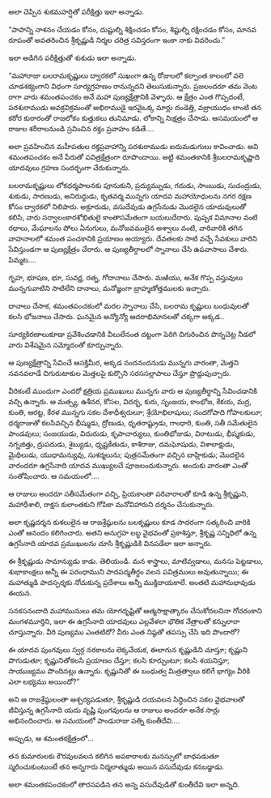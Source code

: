﻿అలా చెప్పిన శుకమహర్షితో పరీక్షిత్తు ఇలా అన్నాడు. 

“పాపాన్ని నాశనం చేయడం కోసం, దుష్టుల్ని శిక్షించడం కోసం, శిష్టుల్ని రక్షించడం కోసం, మానవ రూపంతో అవతరించిన శ్రీకృష్ణుడి నిర్మల చరిత్ర సవిస్తరంగా ఇంకా నాకు వివరించు.” 

ఇలా అడిగిన పరీక్షిత్తుతో శుకుడు ఇలా అన్నాడు. 

“మహారాజా బలరామకృష్ణులు ద్వారకలో సుఖంగా ఉన్న రోజులలో కల్పాంత కాలంలో వలె చూడశక్యంగాని విధంగా సూర్యగ్రహణం రానున్నదని తెలుసుకున్నారు. ప్రజలందరూ తమ వెంట రాగా వారు శమంతపంచకం అనే మహా పుణ్యక్షేత్రానికి వెళ్ళారు. ఆ క్షేత్రం ఎంత గొప్పదంటే, పరశురాముడు అవక్రవిక్రమంతో అభిరాముడై ఇరవైఒక్క మార్లు దండెత్తి, వజ్రాయుధం లాంటి తన కఠోర కుఠారంతో రాజలోకం కుత్తుకలు తునిమాడు. లోకాన్ని నిఃక్షత్రం చేసాడు. ఆసమయంలో ఆ రాజుల శరీరాలనుండి స్రవించిన రక్తం ప్రవాహం కడితే.... 

అలా ప్రవహించిన మహీపతుల రక్తప్రవాహాన్ని పరశురాముడు ఐదుమడుగులు కావించాడు. అవి శమంతపంచకం అనే పేరుతో పవిత్రక్షేత్రంగా రూపొందాయి. అట్టి శమంతకానికి శ్రీబలరామకృష్ణాది యాదవులు గ్రహణ సందర్భంగా చేరుకున్నారు. 

బలరామకృష్ణులు లోకధర్మపాలనకు పూనుకుని, ప్రద్యుమ్నుడు, గదుడు, సాంబుడు, సుచంద్రుడు, శుకుడు, సారణుడు, అనిరుద్ధుడు, కృతవర్మ మున్నగు యాదవ మహాయోధులను నగర రక్షణ కోసం ద్వారకలో నిలిపారు. అక్రూరుడు, వసుదేవుడు ఉగ్రసేనుడు మొదలైన యాదువులుతో కలిసి, వారు సర్వాలంకారశోభితులై కాంతాసమేతంగా బయలుదేరారు. పుష్పక విమానాల వంటి రథాలు, మేఘాలను పోలు ఏనుగులు, మనోజవములైన అశ్వాలు వంటి, వారివారికి తగిన వాహనాలలో శమంత పంచకానికి ప్రయాణం అయ్యారు. దేవతలకు సాటి వచ్చే సేవకులు వారిని సేవిస్తుండగా ఆ పుణ్యక్షేత్రం చేరారు. ఆ పుణ్యతీర్ధాలలో స్నానాలు చేసి ఉపవాసాలు చేశారు. పిమ్మట.... 

గృహ, భూషణ, భూ, సువర్ణ, రత్న, గోదానాలు చేసారు. మఱియు, అనేక గొప్ప వస్తువులు మున్నగువాటిని సాటిలేని దానాలు, మనోజ్ఞంగా బ్రాహ్మణోత్తములకు ఇచ్చారు. 

దానాలు చేసాక, శమంతపంచకంలో మరల స్నానాలు చేసి, బలరామ కృష్ణులు బంధువులతో కలసి భోజనాలు చేసారు. ఘనమైన అన్యోన్యో ఆదరాభిమానలతో చక్కగా అక్కడ.. 

సూర్యకిరణాలుకూడా ప్రవేశించడానికి వీలులేనంత దట్టంగా పెరిగి చిగురించిన పొన్నచెట్ల నీడలో వారు విశేషమైన సమ్మోదంతో కూర్చున్నారు. 

ఆ పుణ్యక్షేత్రాన్ని సేవించే ఆసక్తిమీర, అక్కడ నందనందనుడు మున్నగు వారంతా, మెత్తని నవనవలాడే చిగురుటాకుల మెత్తలపై కుర్చొని సరససల్లాపాలు చేస్తూ ప్రొద్దుపుచ్చారు. 

వీరికంటే ముందుగా ఎందరో క్షత్రియ ప్రముఖులు మున్నగు వారు ఆ పుణ్యతీర్థాన్ని సేవించడానికి వచ్చి ఉన్నారు. ఆ మత్స్య, ఉశీనర, కోసల, విదర్భ, కురు, సృంజయ, కాంభోజ, కేకయ, మద్ర, కుంతి, ఆరట్ట, కేరళ మున్నగు సకల దేశాధీశ్వరులూ; శ్రేయోభిలాషులు; నందగోపాది గోపాలకులూ; ధర్మరాజుతో కలసివచ్చిన భీష్ముడు, ద్రోణుడు, ధృతరాష్ట్రుడు, గాంధారి, కుంతి, సతీ సమేతులైన పాండవులు; సంజయుడు, విదురుడు, కృపాచార్యులు, కుంతిభోజుడు, విరాటుడు, భీష్మకుడు, నగ్నజిత్తు, ద్రుపదుడు, శైబ్యుడు, ధృష్టకేతుడు, కాశిరాజు, దమఘోషుడు, విశాలాక్షుడు, మైథిలుడు, యుధామన్యువు, సుశర్మలును; పుత్రసమేతంగా వచ్చిన బాహ్లికుడు; మొదలైన వారందరూ ఉగ్రసేనాది యాదవ ముఖ్యులచే పూజలందుకున్నారు. అందుకు వారంతా ఎంతో సంతోషించారు. ఆ సమయంలో.... 

ఆ రాజులు అందరూ సతీసమేతంగా వచ్చి, ప్రియకాంతా పరివారాలతో కూడి ఉన్న శ్రీకృష్ణుని, మహాధీశాలి, రాక్షస కులాంతకుని గోపికా మనోవిహారుని దర్శనం చేసుకున్నారు. 

అలా కృష్ణదర్శన కుశలులైన ఆ రాజశ్రేష్ఠులను బలకృష్ణులు కూడ సాదరంగా సత్కరించి వారికి ఎంతో ఆనందం కలిగించారు. అతని అనుగ్రహ లబ్ధ వైభవంతో ప్రకాశిస్తూ, శ్రీకృష్ణ సన్నిధిలో ఉన్న ఉగ్రసేనాది యాదవ ప్రముఖులను చూసి శ్రీకృష్ణుడికి వినపడేలా ఇలా అన్నారు. 

ఈ శ్రీకృష్ణుడు సామాన్యుడు కాడు. తెలియండి. మన శాస్త్రాలు, మాటివ్వడాలు, మనసు పెట్టడాలు, శుభాకాంక్షలు అన్నీ ఈ పరంధాముని పాదపద్మతీర్ధం వలన పవిత్రములు అవుతున్నాయి; ఈ మహాత్ముడి పాదస్పర్శకు నోచుకున్న ప్రదేశాలు అన్నీ ముక్తిదాయకాలే. అంతటి మహానుభావుడు ఈయన. 

సనకసనందాది మహామునులు తమ యోగదృష్టితో ఆత్మసాక్షాత్కారం చేసుకోదలచినా గోచరంకాని మంగళమూర్తిని, ఇలా ఈ ఉగ్రసేనాది యాదవులు ఎల్లవేళలా భౌతిక నేత్రాలతో కన్నులారా చూస్తున్నారు. వీరి పుణ్యము ఎంతటిదో? వీరు ఎంత నిష్ఠతో తపస్సు చేసి ఇది పొందారో? 

ఈ యాదవ పుంగవులు స్వర్గ నరకాలను లెక్కచేయక, ఈలాగున కృష్ణుడిని చూస్తూ; కృష్ణుని పొగుడుతూ; కృష్ణునితోకలసి ప్రయాణం చేస్తూ; కలసి కూర్చుంటూ; కలసి శయనిస్తూ; సాయుజ్యము పొందినట్లు ఉన్నారు. కృష్ణునితో ఈ బంధుత్వ మిత్రత్వాలు కలిగే భాగ్యం వీరికి ఎలా లభ్యము అయిందో?” 

అని ఆ రాజశ్రేష్ఠులంతా ఆశ్చర్యపడుతూ, శ్రీకృష్ణుడి దయవలన సిద్ధించిన సకల వైభవాలతో జీవిస్తున్న ఉగ్రసేనాది యదు వృష్ణి పుంగవులను ఆ రాజులు అందరూ అనేక సార్లు అభినందించారు. ఆ సమయంలో పాండురాజు పత్ని కుంతీదేవి.... 

అప్పుడు, ఆ శమంతకక్షేత్రంలో... 

తన కుమారులకు కౌరవులవలన కలిగిన అపకారాలకు మనస్సులో బాధపడుతూ స్మరించుకుంటుంటే తన అన్నగారు నిర్మలాత్ముడు అయిన వసుదేవుడు కనబడ్డాడు. 

అలా శమంతకపంచకంలో తారసపడిన తన అన్న వసుదేవుడితో కుంతీదేవి ఇలా అన్నది. 

